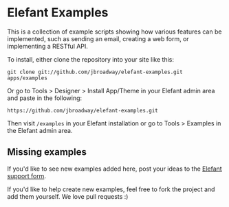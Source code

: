 # Elefant Examples

This is a collection of example scripts showing how various features
can be implemented, such as sending an email, creating a web form,
or implementing a RESTful API.

To install, either clone the repository into your site like this:

```
git clone git://github.com/jbroadway/elefant-examples.git apps/examples
```

Or go to Tools > Designer > Install App/Theme in your Elefant admin
area and paste in the following:

```
https://github.com/jbroadway/elefant-examples.git
```

Then visit `/examples` in your Elefant installation or go to
Tools > Examples in the Elefant admin area.

## Missing examples

If you'd like to see new examples added here, post your
ideas to the [Elefant support form](http://www.elefantcms.com/forum/).

If you'd like to help create new examples, feel free to fork
the project and add them yourself. We love pull requests :)
